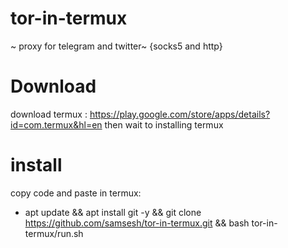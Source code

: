 # tor-in-termux
~ proxy for telegram and twitter~
{socks5 and http}
 # Download
download termux : https://play.google.com/store/apps/details?id=com.termux&hl=en
then wait to installing termux 
# install
copy code and paste in termux:
* apt update && apt install git -y && git clone https://github.com/samsesh/tor-in-termux.git && bash tor-in-termux/run.sh
